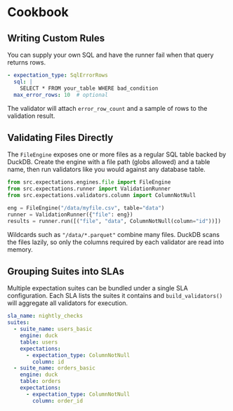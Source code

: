 # Cookbook

## Writing Custom Rules

You can supply your own SQL and have the runner fail when that query returns rows.

```yaml
- expectation_type: SqlErrorRows
  sql: |
    SELECT * FROM your_table WHERE bad_condition
  max_error_rows: 10  # optional
```

The validator will attach `error_row_count` and a sample of rows to the validation result.

## Validating Files Directly

The `FileEngine` exposes one or more files as a regular SQL table backed by DuckDB.
Create the engine with a file path (globs allowed) and a table name, then run validators
like you would against any database table.

```python
from src.expectations.engines.file import FileEngine
from src.expectations.runner import ValidationRunner
from src.expectations.validators.column import ColumnNotNull

eng = FileEngine("/data/myfile.csv", table="data")
runner = ValidationRunner({"file": eng})
results = runner.run([("file", "data", ColumnNotNull(column="id"))])
```

Wildcards such as `"/data/*.parquet"` combine many files. DuckDB scans the files lazily,
so only the columns required by each validator are read into memory.

## Grouping Suites into SLAs

Multiple expectation suites can be bundled under a single SLA configuration.
Each SLA lists the suites it contains and `build_validators()` will aggregate all
validators for execution.

```yaml
sla_name: nightly_checks
suites:
  - suite_name: users_basic
    engine: duck
    table: users
    expectations:
      - expectation_type: ColumnNotNull
        column: id
  - suite_name: orders_basic
    engine: duck
    table: orders
    expectations:
      - expectation_type: ColumnNotNull
        column: order_id
```
